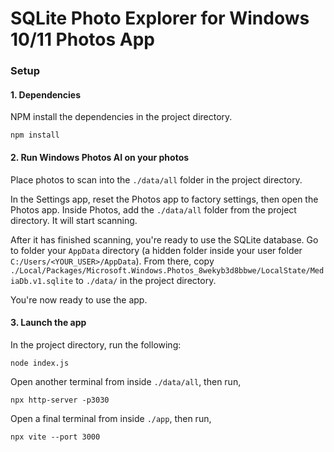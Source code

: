 # SQLite Photo Explorer for Windows 10/11 Photos App
  
### Setup
#### 1. Dependencies
NPM install the dependencies in the project directory.
```
npm install
```
  
#### 2. Run Windows Photos AI on your photos
Place photos to scan into the `./data/all` folder in 
the project directory.
  
In the Settings app, reset the Photos app to factory settings, 
then open the Photos app. Inside Photos, add the `./data/all` folder 
from the project directory. It will start scanning.
  
After it has finished scanning, you're ready to use the SQLite 
database. Go to folder your `AppData` directory (a hidden folder 
inside your user folder `C:/Users/<YOUR_USER>/AppData`). From there, 
copy `./Local/Packages/Microsoft.Windows.Photos_8wekyb3d8bbwe/LocalState/MediaDb.v1.sqlite` to `./data/` in the project directory.
  
You're now ready to use the app.
  
#### 3. Launch the app
In the project directory, run the following:
```
node index.js
```
  
Open another terminal from inside `./data/all`, then run,
```
npx http-server -p3030
```
  
Open a final terminal from inside `./app`, then run,
```
npx vite --port 3000
```